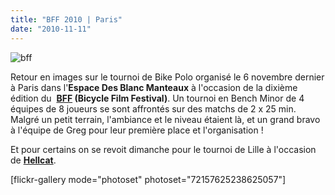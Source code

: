 ```yaml
---
title: "BFF 2010 | Paris"
date: "2010-11-11"
---
```


![](http://www.guidoline.com/wp-content/uploads/2010/11/bff.jpg "bff")

Retour en images sur le tournoi de Bike Polo organisé le 6 novembre dernier à Paris dans l'**Espace Des Blanc Manteaux** à l'occasion de la dixième édition du  **[BFF](http://www.bicyclefilmfestival.com/paris/) (Bicycle Film Festival)**. Un tournoi en Bench Minor de 4 équipes de 8 joueurs se sont affrontés sur des matchs de 2 x 25 min. Malgré un petit terrain, l'ambiance et le niveau étaient là, et un grand bravo à l'équipe de Greg pour leur première place et l'organisation !

Et pour certains on se revoit dimanche pour le tournoi de Lille à l'occasion de **[Hellcat](http://hellcat-alleycat.net/)**.

\[flickr-gallery mode="photoset" photoset="72157625238625057"\]
